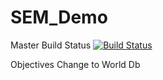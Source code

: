 # SEM_Demo
Master Build Status [![Build Status](https://travis-ci.com/Kevin-Sim/SEM_Demo.svg?branch=master)](https://travis-ci.com/Kevin-Sim/SEM_Demo)

Objectives Change to World Db


